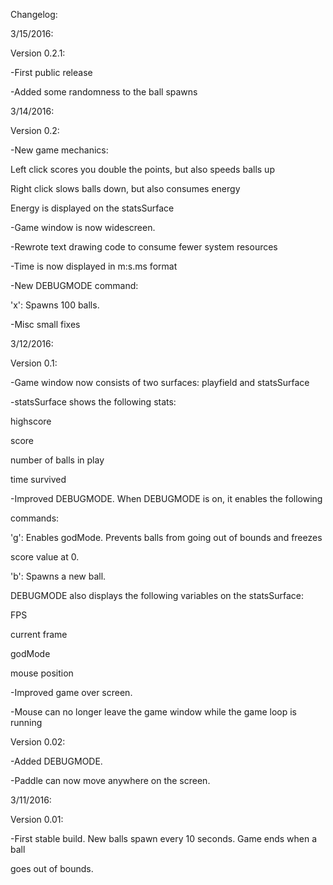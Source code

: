 Changelog:

3/15/2016:

Version 0.2.1:

-First public release

-Added some randomness to the ball spawns

3/14/2016:

Version 0.2:

-New game mechanics:

Left click scores you double the points, but also speeds balls up

Right click slows balls down, but also consumes energy

Energy is displayed on the statsSurface

-Game window is now widescreen.

-Rewrote text drawing code to consume fewer system resources

-Time is now displayed in m:s.ms format

-New DEBUGMODE command:

'x': Spawns 100 balls.

-Misc small fixes

3/12/2016:

Version 0.1:

-Game window now consists of two surfaces: playfield and statsSurface

-statsSurface shows the following stats:

highscore

score

number of balls in play

time survived

-Improved DEBUGMODE. When DEBUGMODE is on, it enables the following

commands:

'g': Enables godMode. Prevents balls from going out of bounds and freezes

score value at 0.

'b': Spawns a new ball.

DEBUGMODE also displays the following variables on the statsSurface:

FPS

current frame

godMode

mouse position

-Improved game over screen.

-Mouse can no longer leave the game window while the game loop is running

Version 0.02:

-Added DEBUGMODE.

-Paddle can now move anywhere on the screen.

3/11/2016:

Version 0.01:

-First stable build. New balls spawn every 10 seconds. Game ends when a ball

goes out of bounds.
